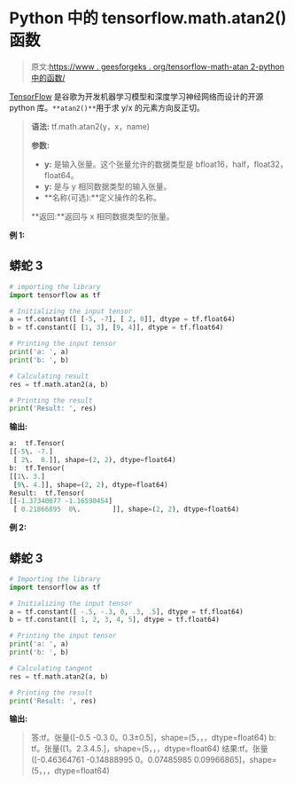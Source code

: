 # Python 中的 tensorflow.math.atan2()函数

> 原文:[https://www . geesforgeks . org/tensorflow-math-atan 2-python 中的函数/](https://www.geeksforgeeks.org/tensorflow-math-atan2-function-in-python/)

[TensorFlow](https://www.geeksforgeeks.org/introduction-to-tensorflow/) 是谷歌为开发机器学习模型和深度学习神经网络而设计的开源 python 库。`**atan2()**`用于求 y/x 的元素方向反正切。

> **语法:** tf.math.atan2(y，x，name)
> 
> **参数:**
> 
> *   **y:** 是输入张量。这个张量允许的数据类型是 bfloat16，half，float32，float64。
> *   **y:** 是与 y 相同数据类型的输入张量。
> *   **名称(可选):**定义操作的名称。
>     
> 
> **返回:**返回与 x 相同数据类型的张量。

**例 1:**

## 蟒蛇 3

```py
# importing the library
import tensorflow as tf

# Initializing the input tensor
a = tf.constant([ [-5, -7], [ 2, 0]], dtype = tf.float64)
b = tf.constant([ [1, 3], [9, 4]], dtype = tf.float64)

# Printing the input tensor
print('a: ', a)
print('b: ', b)

# Calculating result
res = tf.math.atan2(a, b)

# Printing the result
print('Result: ', res)
```

**输出:**

```py
a:  tf.Tensor(
[[-5\. -7.]
 [ 2\.  0.]], shape=(2, 2), dtype=float64)
b:  tf.Tensor(
[[1\. 3.]
 [9\. 4.]], shape=(2, 2), dtype=float64)
Result:  tf.Tensor(
[[-1.37340077 -1.16590454]
 [ 0.21866895  0\.        ]], shape=(2, 2), dtype=float64)

```

**例 2:**

## 蟒蛇 3

```py
# Importing the library
import tensorflow as tf

# Initializing the input tensor
a = tf.constant([ -.5, -.3, 0, .3, .5], dtype = tf.float64)
b = tf.constant([ 1, 2, 3, 4, 5], dtype = tf.float64)

# Printing the input tensor
print('a: ', a)
print('b: ', b)

# Calculating tangent
res = tf.math.atan2(a, b)

# Printing the result
print('Result: ', res)
```

**输出:**

> 答:tf。张量([-0.5 -0.3 0。0.3±0.5]，shape=(5，，，dtype=float64)
> b: tf。张量([1。2.3.4.5.]，shape=(5，，，dtype=float64)
> 结果:tf。张量([-0.46364761 -0.14888995 0。0.07485985 0.09966865]，shape=(5，，，dtype=float64)